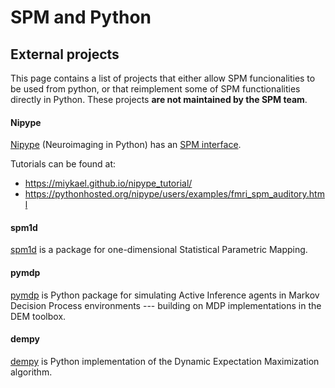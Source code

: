 # SPM and Python

## External projects

This page contains a list of projects that either allow SPM funcionalities
to be used from python, or that reimplement some of SPM functionalities
directly in Python. These projects **are not maintained by the SPM team**.

#### Nipype

[Nipype](https://nipype.readthedocs.io/en/latest/) (Neuroimaging in
Python) has an [SPM
interface](https://nipype.readthedocs.io/en/latest/api/generated/nipype.interfaces.spm.html).

Tutorials can be found at:

- <https://miykael.github.io/nipype_tutorial/>
- <https://pythonhosted.org/nipype/users/examples/fmri_spm_auditory.html>

#### spm1d

[spm1d](http://www.spm1d.org/) is a package for one-dimensional
Statistical Parametric Mapping.

#### pymdp

[pymdp](https://github.com/infer-actively/pymdp) is Python package for simulating Active Inference agents in Markov Decision Process environments --- building on MDP implementations in the DEM toolbox.

#### dempy

[dempy](https://github.com/johmedr/dempy) is Python implementation of the Dynamic Expectation Maximization algorithm.
